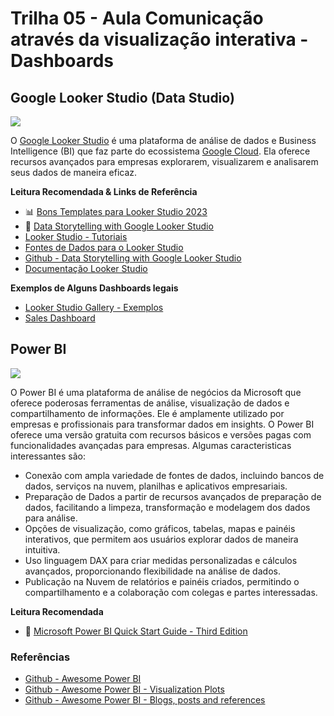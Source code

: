 # Trilha 05 - Aula Comunicação através da visualização interativa - Dashboards

## Google Looker Studio (Data Studio) 

![](https://lh3.googleusercontent.com/GsKWJRJBLONNCnw1CQ7kWa9Bi7A8YCWEKC925l1j02cpxZU4qFkVA0Kk9zMjm2ID28pOX3c56Uw1Kg=s600-w600)

O [Google Looker Studio](https://cloud.google.com/looker-studio?hl=pt-br) é uma plataforma de análise de dados e Business Intelligence (BI) que faz parte do ecossistema [Google Cloud](https://cloud.google.com/?hl=pt-BR). Ela oferece recursos avançados para empresas explorarem, visualizarem e analisarem seus dados de maneira eficaz.

**Leitura Recomendada & Links de Referência**

- :bar_chart: [Bons Templates para Looker Studio 2023](https://windsor.ai/best-google-data-studio-examples/)
- :blue_book: [Data Storytelling with Google Looker Studio](https://www.packtpub.com/product/data-storytelling-with-google-looker-studio/9781800568761)
- [Looker Studio - Tutoriais](https://support.google.com/looker-studio/topic/9170843?hl=en&ref_topic=12398462&sjid=16618028625662743632-SA)
- [Fontes de Dados para o Looker Studio](https://support.google.com/looker-studio/topic/6295893?hl=en&ref_topic=9170843&sjid=16618028625662743632-SA)
- [Github - Data Storytelling with Google Looker Studio](https://github.com/PacktPublishing/Data-Storytelling-with-Google-Data-Studio)
- [Documentação Looker Studio](https://cloud.google.com/looker/docs/intro?hl=pt-br)

**Exemplos de Alguns Dashboards legais** 
- [Looker Studio Gallery - Exemplos](https://lookerstudio.google.com/gallery?category=visualization)
- [Sales Dashboard](https://github.com/sdrahmath/Sales_Dashboard)

## Power BI

![](https://img-prod-cms-rt-microsoft-com.akamaized.net/cms/api/am/imageFileData/RW1436b?ver=061e)

O Power BI é uma plataforma de análise de negócios da Microsoft que oferece poderosas ferramentas de análise, visualização de dados e compartilhamento de informações. Ele é amplamente utilizado por empresas e profissionais para transformar dados em insights. O Power BI oferece uma versão gratuita com recursos básicos e versões pagas com funcionalidades avançadas para empresas. Algumas caracteristicas interessantes são: 

- Conexão com ampla variedade de fontes de dados, incluindo bancos de dados, serviços na nuvem, planilhas e aplicativos empresariais.
- Preparação de Dados a partir de recursos avançados de preparação de dados, facilitando a limpeza, transformação e modelagem dos dados para análise.
- Opções de visualização, como gráficos, tabelas, mapas e painéis interativos, que permitem aos usuários explorar dados de maneira intuitiva.
- Uso linguagem DAX para criar medidas personalizadas e cálculos avançados, proporcionando flexibilidade na análise de dados.
- Publicação na Nuvem de relatórios e painéis criados, permitindo o compartilhamento e a colaboração com colegas e partes interessadas.

**Leitura Recomendada**

- :blue_book: [Microsoft Power BI Quick Start Guide - Third Edition](https://www.packtpub.com/product/microsoft-power-bi-quick-start-guide-third-edition/9781804613498)

### Referências 

- [Github - Awesome Power BI](https://github.com/tomkarsten/awesome-power-bi)
- [Github - Awesome Power BI - Visualization Plots](https://github.com/NajiElKotob/Awesome-Power-BI)
- [Github - Awesome Power BI - Blogs, posts and references]([https://github.com/NajiElKotob/Awesome-Power-BI](https://github.com/NajiElKotob/Awesome-Power-BI)https://github.com/NajiElKotob/Awesome-Power-BI)
